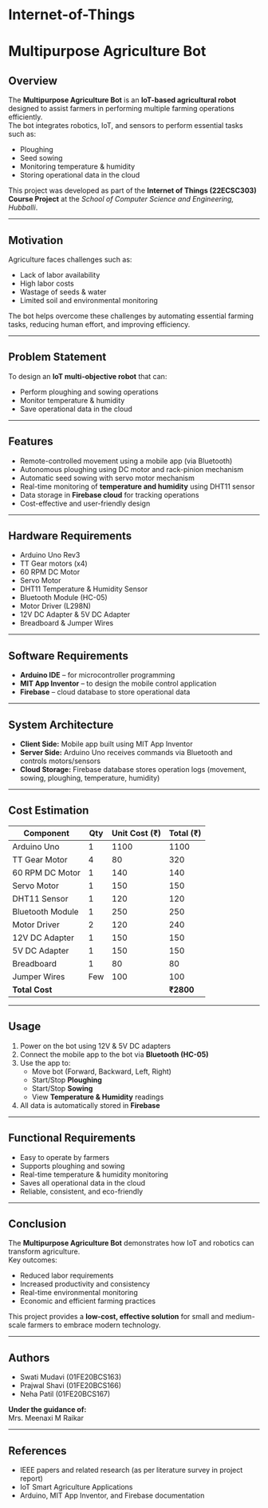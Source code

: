 # Internet-of-Things

# Multipurpose Agriculture Bot 

##  Overview
The **Multipurpose Agriculture Bot** is an **IoT-based agricultural robot** designed to assist farmers in performing multiple farming operations efficiently.  
The bot integrates robotics, IoT, and sensors to perform essential tasks such as:
- Ploughing
- Seed sowing
- Monitoring temperature & humidity
- Storing operational data in the cloud

This project was developed as part of the **Internet of Things (22ECSC303) Course Project** at the *School of Computer Science and Engineering, Hubballi*.

---

##  Motivation
Agriculture faces challenges such as:
- Lack of labor availability  
- High labor costs  
- Wastage of seeds & water  
- Limited soil and environmental monitoring  

The bot helps overcome these challenges by automating essential farming tasks, reducing human effort, and improving efficiency.

---

##  Problem Statement
To design an **IoT multi-objective robot** that can:
- Perform ploughing and sowing operations  
- Monitor temperature & humidity  
- Save operational data in the cloud  

---

##  Features
- Remote-controlled movement using a mobile app (via Bluetooth)  
- Autonomous ploughing using DC motor and rack-pinion mechanism  
- Automatic seed sowing with servo motor mechanism  
- Real-time monitoring of **temperature and humidity** using DHT11 sensor  
- Data storage in **Firebase cloud** for tracking operations  
- Cost-effective and user-friendly design  

---

##  Hardware Requirements
- Arduino Uno Rev3  
- TT Gear motors (x4)  
- 60 RPM DC Motor  
- Servo Motor  
- DHT11 Temperature & Humidity Sensor  
- Bluetooth Module (HC-05)  
- Motor Driver (L298N)  
- 12V DC Adapter & 5V DC Adapter  
- Breadboard & Jumper Wires  

---

##  Software Requirements
- **Arduino IDE** – for microcontroller programming  
- **MIT App Inventor** – to design the mobile control application  
- **Firebase** – cloud database to store operational data  

---

##  System Architecture
- **Client Side:** Mobile app built using MIT App Inventor  
- **Server Side:** Arduino Uno receives commands via Bluetooth and controls motors/sensors  
- **Cloud Storage:** Firebase database stores operation logs (movement, sowing, ploughing, temperature, humidity)  

---

##  Cost Estimation
| Component           | Qty | Unit Cost (₹) | Total (₹) |
|---------------------|-----|---------------|-----------|
| Arduino Uno         | 1   | 1100          | 1100      |
| TT Gear Motor       | 4   | 80            | 320       |
| 60 RPM DC Motor     | 1   | 140           | 140       |
| Servo Motor         | 1   | 150           | 150       |
| DHT11 Sensor        | 1   | 120           | 120       |
| Bluetooth Module    | 1   | 250           | 250       |
| Motor Driver        | 2   | 120           | 240       |
| 12V DC Adapter      | 1   | 150           | 150       |
| 5V DC Adapter       | 1   | 150           | 150       |
| Breadboard          | 1   | 80            | 80        |
| Jumper Wires        | Few | 100           | 100       |
| **Total Cost**      |     |               | **₹2800** |

---

##  Usage
1. Power on the bot using 12V & 5V DC adapters  
2. Connect the mobile app to the bot via **Bluetooth (HC-05)**  
3. Use the app to:  
   - Move bot (Forward, Backward, Left, Right)  
   - Start/Stop **Ploughing**  
   - Start/Stop **Sowing**  
   - View **Temperature & Humidity** readings  
4. All data is automatically stored in **Firebase**  

---

##  Functional Requirements
- Easy to operate by farmers  
- Supports ploughing and sowing  
- Real-time temperature & humidity monitoring  
- Saves all operational data in the cloud  
- Reliable, consistent, and eco-friendly  

---

##  Conclusion
The **Multipurpose Agriculture Bot** demonstrates how IoT and robotics can transform agriculture.  
Key outcomes:
- Reduced labor requirements  
- Increased productivity and consistency  
- Real-time environmental monitoring  
- Economic and efficient farming practices  

This project provides a **low-cost, effective solution** for small and medium-scale farmers to embrace modern technology.

---

## Authors
- Swati Mudavi (01FE20BCS163)  
- Prajwal Shavi (01FE20BCS166)  
- Neha Patil (01FE20BCS167)  

**Under the guidance of:**  
Mrs. Meenaxi M Raikar  

---

##  References
- IEEE papers and related research (as per literature survey in project report)  
- IoT Smart Agriculture Applications  
- Arduino, MIT App Inventor, and Firebase documentation
